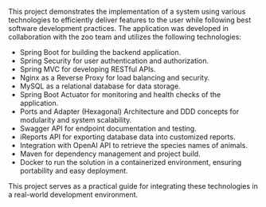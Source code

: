 This project demonstrates the implementation of a system using various technologies to efficiently deliver features to the user while following best software development practices.
The application was developed in collaboration with the zoo team and utilizes the following technologies:

- Spring Boot for building the backend application.
- Spring Security for user authentication and authorization.
- Spring MVC for developing RESTful APIs.
- Nginx as a Reverse Proxy for load balancing and security.
- MySQL as a relational database for data storage.
- Spring Boot Actuator for monitoring and health checks of the application.
- Ports and Adapter (Hexagonal) Architecture and DDD concepts for modularity and system scalability.
- Swagger API for endpoint documentation and testing.
- iReports API for exporting database data into customized reports.
- Integration with OpenAI API to retrieve the species names of animals.
- Maven for dependency management and project build.
- Docker to run the solution in a containerized environment, ensuring portability and easy deployment.

This project serves as a practical guide for integrating these technologies in a real-world development environment.
